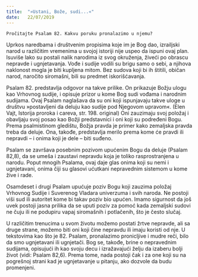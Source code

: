 ```yaml
---
title:  "»Ustani, Bože, sudi...«"
date:   22/07/2019
---
```


`Pročitajte Psalam 82. Kakvu poruku pronalazimo u njemu?`

Uprkos naredbama i društvenim propisima koje im je Bog dao, izrailjski narod u različitim vremenima u svojoj istoriji nije uspeo da ispuni ovaj plan. Isuviše lako su postali nalik narodima iz svog okruženja, živeći po obrascu nepravde i ugnjetavanja. Vođe i sudije vodili su brigu samo o sebi, a njihova naklonost mogla je biti kupljena mitom. Bez sudova koji bi ih štitili, običan narod, naročito siromašni, bili su predmet iskorišćavanja.

Psalam 82. predstavlja odgovor na takve prilike. On prikazuje Božju ulogu kao Vrhovnog sudije, i opisuje prizor u kome Bog sudi vođama i narodnim sudijama. Ovaj Psalam naglašava da su oni koji ispunjavaju takve uloge u društvu »postavljeni da deluju kao sudije pod Njegovom upravom«. (Elen Vajt, Istorija proroka i careva, str. 198. original) Oni zauzimaju svoj položaj i obavljaju svoj posao kao Božji predstavnici i oni koji su podređeni Bogu. Prema psalmi­stinom gledištu, Božja pravda je primer kako zemaljska pravda treba da deluje. Ona, takođe, predstavlja merilo prema kome će pravdi ili nepravdi – i onima koji je dele – biti suđeno.

Psalam se završava posebnim pozivom upućenim Bogu da deluje (Psalam 82,8), da se umeša i zaustavi nepravdu koja je toliko raspro­stranjena u narodu. Poput mnogih Psalama, ovaj daje glas onima koji su nemi i ugnjetavani, onima čiji su glasovi ućutkani nepravednim sistemom u kome žive i rade.

Osamdeset i drugi Psalam upućuje poziv Bogu koji zauzima položaj Vrhovnog Sudije i Suverenog Vladara univerzuma i svih naroda. Ne postoji viši sud ili autoritet kome bi takav poziv bio upućen. Imamo sigurnost da još uvek postoji jasna prilika da se uputi poziv za pomoć kada zemaljski sudovi ne čuju ili ne podupiru vapaj siromašnih i potlačenih, što je često slučaj.

U različitim trenucima u svom životu možemo postati žrtve nepravde, ali sa druge strane, možemo biti oni koji čine nepravdu ili imaju koristi od nje. U tekstovima kao što je 82. Psalam, pronalazimo pronicljive i mudre reči, bilo da smo ugnjetavani ili ugnjetači. Bog se, takođe, brine o nepravednim sudijama, opisujući ih kao svoju decu i izražavajući želju da izaberu bolji život (vidi: Psalam 82,6). Prema tome, nada postoji čak i za one koji su na pogrešnoj strani kad je ugnjetavanje u pitanju, ako dozvole da budu promenjeni.

